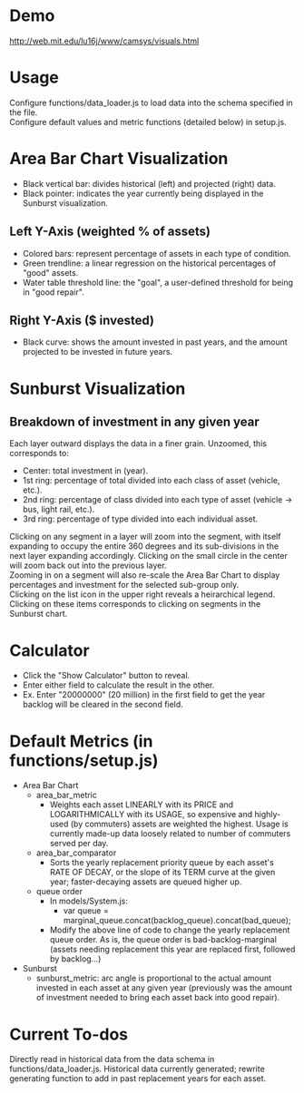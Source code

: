 Demo
====
http://web.mit.edu/lu16j/www/camsys/visuals.html

Usage
=====
Configure functions/data_loader.js to load data into the schema specified in the file.  
Configure default values and metric functions (detailed below) in setup.js.

Area Bar Chart Visualization
============================
* Black vertical bar: divides historical (left) and projected (right) data.
* Black pointer: indicates the year currently being displayed in the Sunburst visualization.

Left Y-Axis (weighted % of assets)
----------------------------------
* Colored bars: represent percentage of assets in each type of condition.
* Green trendline: a linear regression on the historical percentages of "good" assets.
* Water table threshold line: the "goal", a user-defined threshold for being in "good repair".

Right Y-Axis ($ invested)
-------------------------
* Black curve: shows the amount invested in past years, and the amount projected to be invested in future years.

Sunburst Visualization
======================
Breakdown of investment in any given year
-----------------------------------------
Each layer outward displays the data in a finer grain. Unzoomed, this corresponds to:
* Center: total investment in (year).
* 1st ring: percentage of total divided into each class of asset (vehicle, etc.).
* 2nd ring: percentage of class divided into each type of asset (vehicle -> bus, light rail, etc.).
* 3rd ring: percentage of type divided into each individual asset.

Clicking on any segment in a layer will zoom into the segment, with itself expanding to occupy the entire 360 degrees and its sub-divisions in the next layer expanding accordingly. Clicking on the small circle in the center will zoom back out into the previous layer.  
Zooming in on a segment will also re-scale the Area Bar Chart to display percentages and investment for the selected sub-group only.  
Clicking on the list icon in the upper right reveals a heirarchical legend. Clicking on these items corresponds to clicking on segments in the Sunburst chart.

Calculator
==========
* Click the "Show Calculator" button to reveal.
* Enter either field to calculate the result in the other.
* Ex. Enter "20000000" (20 million) in the first field to get the year backlog will be cleared in the second field.

Default Metrics (in functions/setup.js)
=======================================
* Area Bar Chart
  * area_bar_metric
    * Weights each asset LINEARLY with its PRICE and LOGARITHMICALLY with its USAGE, so expensive and highly-used (by commuters) assets are weighted the highest. Usage is currently made-up data loosely related to number of commuters served per day.
  * area_bar_comparator
    * Sorts the yearly replacement priority queue by each asset's RATE OF DECAY, or the slope of its TERM curve at the given year; faster-decaying assets are queued higher up.
  * queue order
    * In models/System.js:
      * var queue = marginal_queue.concat(backlog_queue).concat(bad_queue);
    * Modify the above line of code to change the yearly replacement queue order. As is, the queue order is bad-backlog-marginal (assets needing replacement this year are replaced first, followed by backlog...)
* Sunburst
  * sunburst_metric: arc angle is proportional to the actual amount invested in each asset at any given year (previously was the amount of investment needed to bring each asset back into good repair).

Current To-dos
==============
Directly read in historical data from the data schema in functions/data_loader.js. Historical data currently generated; rewrite generating function to add in past replacement years for each asset.
